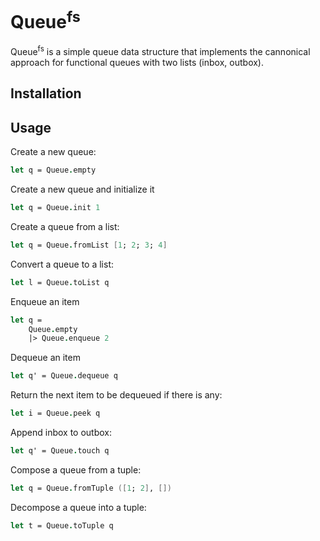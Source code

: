 # Queue<sup>fs</sup>

Queue<sup>fs</sup> is a simple queue data structure that implements the cannonical approach for functional queues with two lists (inbox, outbox).

## Installation

## Usage

Create a new queue:
```fsharp
let q = Queue.empty
```

Create a new queue and initialize it
```fsharp
let q = Queue.init 1
```

Create a queue from a list:
```fsharp
let q = Queue.fromList [1; 2; 3; 4]
```

Convert a queue to a list:
```fsharp
let l = Queue.toList q
```

Enqueue an item
```fsharp
let q =
    Queue.empty
    |> Queue.enqueue 2
```

Dequeue an item
```fsharp
let q' = Queue.dequeue q
```

Return the next item to be dequeued if there is any:
```fsharp
let i = Queue.peek q
```

Append inbox to outbox:
```fsharp
let q' = Queue.touch q
```

Compose a queue from a tuple:
```fsharp
let q = Queue.fromTuple ([1; 2], [])
```

Decompose a queue into a tuple:
```fsharp
let t = Queue.toTuple q
```